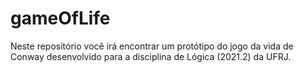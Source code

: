 # gameOfLife
Neste repositório você irá encontrar um protótipo do jogo da vida de Conway desenvolvido para a disciplina de Lógica (2021.2) da UFRJ.
